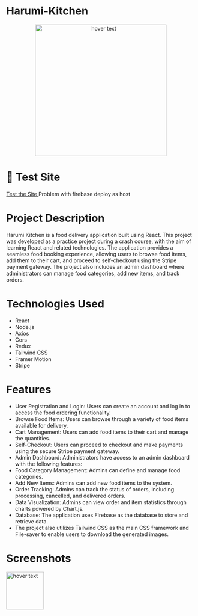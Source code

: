 # Harumi-Kitchen
<p align="center">
  <img src="https://harumi-kitchen.nayanbastola.com/static/media/logo1.01035a7d81ce426656bf.png" width="350" title="hover text">

</p>

# 🔗 Test Site
<a href ="https://harumi-kitchen.nayanbastola.com" target="_blank">Test the Site </a>
<sm>Problem with firebase deploy as host</sm>

# Project Description
Harumi Kitchen is a food delivery application built using React. This project was developed as a practice project during a crash course, with the aim of learning React and related technologies. The application provides a seamless food booking experience, allowing users to browse food items, add them to their cart, and proceed to self-checkout using the Stripe payment gateway. The project also includes an admin dashboard where administrators can manage food categories, add new items, and track orders.
# Technologies Used
* React
* Node.js
* Axios
* Cors
* Redux
* Tailwind CSS
* Framer Motion
* Stripe

# Features

* User Registration and Login: Users can create an account and log in to access the food ordering functionality.
* Browse Food Items: Users can browse through a variety of food items available for delivery.
* Cart Management: Users can add food items to their cart and manage the quantities.
* Self-Checkout: Users can proceed to checkout and make payments using the secure Stripe payment gateway.
* Admin Dashboard: Administrators have access to an admin dashboard with the following features:
* Food Category Management: Admins can define and manage food categories.
* Add New Items: Admins can add new food items to the system.
* Order Tracking: Admins can track the status of orders, including processing, cancelled, and delivered orders.
* Data Visualization: Admins can view order and item statistics through charts powered by Chart.js.
* Database: The application uses Firebase as the database to store and retrieve data.
* The project also utilizes Tailwind CSS as the main CSS framework and File-saver to enable users to download the generated images.

# Screenshots
<img src="https://nayanbastola.com:2083/cpsess3581520578/viewer/home6%2fnayanbas%2fharumi-kitchen.nayanbastola.com%2fnewfolder/screencapture-localhost-3000-login-2023-06-27-13_18_36.png" width="100" title="hover text">
